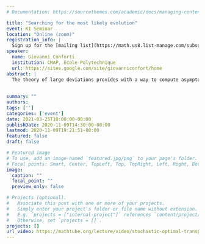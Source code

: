 ```yaml
---
# Documentation: https://sourcethemes.com/academic/docs/managing-content/

title: "Searching for the most likely evolution"
event: KI Seminar
location: "Online (zoom)"
registration_info: |
  Sign up for the [mailing list](https://math.us8.list-manage.com/subscribe/post?u=c9cc3beec9fa57d7299ac161c&id=845fe9abdc) to receive the connection details
speaker:
  name: Giovanni Conforti
  institution: CMAP, Ecole Polytechnique
  url: https://sites.google.com/site/giovanniconfort/home
abstract: |
  The theory of large deviations provides with a way to compute asymptotically  the probability that an interacting particle system moves from a given configuration to another one over a fixed time interval. The problem of finding the most likely evolution realising the desired transition can be seen as a prototype of stochastic optimal transport problem, whose specific formulation depends on the choice of interaction mechanism. The first goal of this talk is to present some notable examples of this family of transport problems such as the Schrödinger problem and its mean field and kinetic counterparts. The second goal of the talk is to discuss some (possibly open)  questions on the ergodic behaviour of optimal solutions and how their answer relies upon a combination of tools coming from Riemannian geometry, functional inequalities and stochastic control.
  
  
summary: ""
authors: 
tags: ['']
categories: ['event']
date: 2021-03-25T10:00:00-08:00
publishDate: 2020-11-09T14:30:00-08:00
lastmod: 2020-11-09T19:21:51-08:00
featured: false
draft: false

# Featured image
# To use, add an image named `featured.jpg/png` to your page's folder.
# Focal points: Smart, Center, TopLeft, Top, TopRight, Left, Right, BottomLeft, Bottom, BottomRight.
image:
  caption: ""
  focal_point: ""
  preview_only: false

# Projects (optional).
#   Associate this post with one or more of your projects.
#   Simply enter your project's folder or file name without extension.
#   E.g. `projects = ["internal-project"]` references `content/project/deep-learning/index.md`.
#   Otherwise, set `projects = []`.
projects: []
url_video: https://mathtube.org/lecture/video/stochastic-optimal-transport-control-theory-and-pdes
---
```

